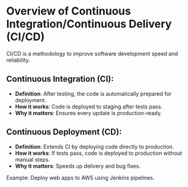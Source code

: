 # Overview of Continuous Integration/Continuous Delivery (CI/CD)

CI/CD is a methodology to improve software development speed and reliability.

## Continuous Integration (CI):
- **Definition**: After testing, the code is automatically prepared for deployment.
- **How it works**: Code is deployed to staging after tests pass.
- **Why it matters**: Ensures every update is production-ready.

## Continuous Deployment (CD):
- **Definition**: Extends CI by deploying code directly to production.
- **How it works**: If tests pass, code is deployed to production without manual steps.
- **Why it matters**: Speeds up delivery and bug fixes.

Example: Deploy web apps to AWS using Jenkins pipelines.

